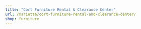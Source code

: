 ```yaml
---
title: "Cort Furniture Rental & Clearance Center"
url: /marietta/cort-furniture-rental-and-clearance-center/
shop: furniture
---
```

